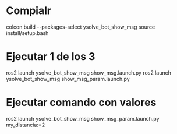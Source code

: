 # Compialr
colcon build --packages-select ysolve_bot_show_msg
source install/setup.bash

# Ejecutar 1 de los 3
ros2 launch ysolve_bot_show_msg show_msg.launch.py
ros2 launch ysolve_bot_show_msg show_msg_param.launch.py

# Ejecutar comando con valores
ros2 launch ysolve_bot_show_msg show_msg_param.launch.py my_distancia:=2